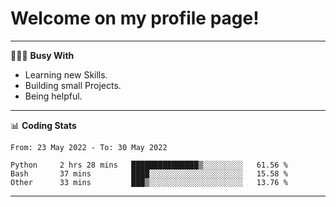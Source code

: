 # Welcome on my profile page!
<!-- print(("dralla"[::-1]+"s").capitalize()) -->

---
👨🏻‍💻 **Busy With**
* Learning new Skills.
* Building small Projects.
* Being helpful.

---
📊 **Coding Stats**
<!--START_SECTION:waka-->

```text
From: 23 May 2022 - To: 30 May 2022

Python     2 hrs 28 mins   ███████████████▒░░░░░░░░░   61.56 %
Bash       37 mins         ████░░░░░░░░░░░░░░░░░░░░░   15.58 %
Other      33 mins         ███▒░░░░░░░░░░░░░░░░░░░░░   13.76 %
```

<!--END_SECTION:waka-->
---
